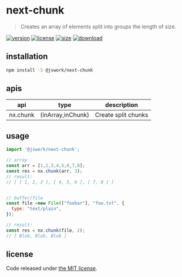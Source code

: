 # next-chunk
> Creates an array of elements split into groups the length of size.

[![version][version-image]][version-url]
[![license][license-image]][license-url]
[![size][size-image]][size-url]
[![download][download-image]][download-url]

## installation
```bash
npm install -S @jswork/next-chunk
```

## apis
| api      | type              | description         |
| -------- | ----------------- | ------------------- |
| nx.chunk | (inArray,inChunk) | Create split chunks |

## usage
```js
import '@jswork/next-chunk';

// array
const arr = [1,2,3,4,5,6,7,8];
const res = nx.chunk(arr, 3);
// result:
// [ [ 1, 2, 3 ], [ 4, 5, 6 ], [ 7, 8 ] ]


// buffer/file
const file =new File(["foobar"], "foo.txt", {
  type: "text/plain",
});

// result:
const res = nx.chunk(file, 2);
// [ Blob, Blob, Blob ] 
```

## license
Code released under [the MIT license](https://github.com/afeiship/next-chunk/blob/master/LICENSE.txt).

[version-image]: https://img.shields.io/npm/v/@jswork/next-chunk
[version-url]: https://npmjs.org/package/@jswork/next-chunk

[license-image]: https://img.shields.io/npm/l/@jswork/next-chunk
[license-url]: https://github.com/afeiship/next-chunk/blob/master/LICENSE.txt

[size-image]: https://img.shields.io/bundlephobia/minzip/@jswork/next-chunk
[size-url]: https://github.com/afeiship/next-chunk/blob/master/dist/next-chunk.min.js

[download-image]: https://img.shields.io/npm/dm/@jswork/next-chunk
[download-url]: https://www.npmjs.com/package/@jswork/next-chunk
